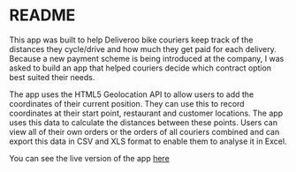 # README

This app was built to help Deliveroo bike couriers keep track of the distances they cycle/drive and how much they get paid for each delivery. Because a new payment scheme is being introduced at the company, I was asked to build an app that helped couriers decide which contract option best suited their needs.

The app uses the HTML5 Geolocation API to allow users to add the coordinates of their current position. They can use this to record coordinates at their start point, restaurant and customer locations. The app uses this data to calculate the distances between these points. Users can view all of their own orders or the orders of all couriers combined and can export this data in CSV and XLS format to enable them to analyse it in Excel.

You can see the live version of the app [here](https://courier-tracking-app.herokuapp.com/)
